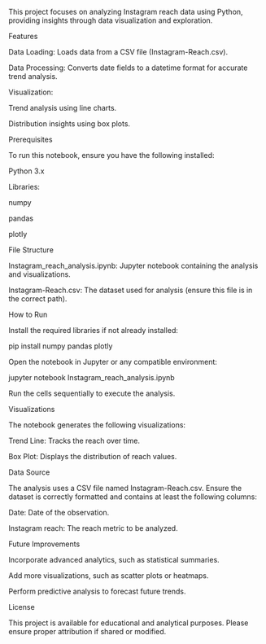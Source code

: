 This project focuses on analyzing Instagram reach data using Python, providing insights through data visualization and exploration.

Features

Data Loading: Loads data from a CSV file (Instagram-Reach.csv).

Data Processing: Converts date fields to a datetime format for accurate trend analysis.

Visualization:

Trend analysis using line charts.

Distribution insights using box plots.

Prerequisites

To run this notebook, ensure you have the following installed:

Python 3.x

Libraries:

numpy

pandas

plotly

File Structure

Instagram_reach_analysis.ipynb: Jupyter notebook containing the analysis and visualizations.

Instagram-Reach.csv: The dataset used for analysis (ensure this file is in the correct path).

How to Run

Install the required libraries if not already installed:

pip install numpy pandas plotly

Open the notebook in Jupyter or any compatible environment:

jupyter notebook Instagram_reach_analysis.ipynb

Run the cells sequentially to execute the analysis.

Visualizations

The notebook generates the following visualizations:

Trend Line: Tracks the reach over time.

Box Plot: Displays the distribution of reach values.

Data Source

The analysis uses a CSV file named Instagram-Reach.csv. Ensure the dataset is correctly formatted and contains at least the following columns:

Date: Date of the observation.

Instagram reach: The reach metric to be analyzed.

Future Improvements

Incorporate advanced analytics, such as statistical summaries.

Add more visualizations, such as scatter plots or heatmaps.

Perform predictive analysis to forecast future trends.

License

This project is available for educational and analytical purposes. Please ensure proper attribution if shared or modified.
